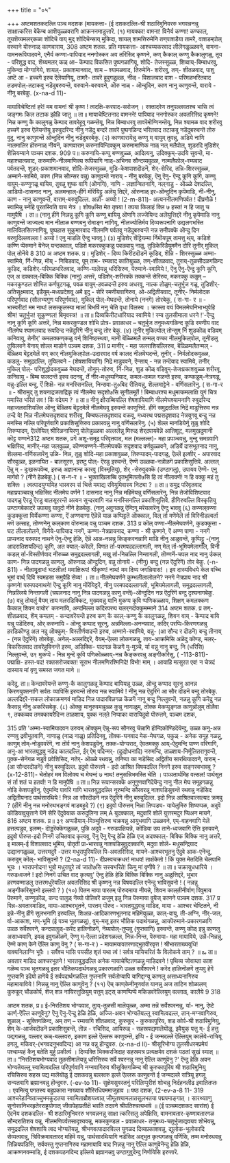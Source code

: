 +++
title = "०५"

+++
अष्टमशतकदल्लि पञ्च मदशक (मायकत्ता- 
(ई दशकदल्लि-श्री शठारिमुनिवररु भगवन्ननन्नु साक्षात्करिस बेकॆम्ब आशॆयुळ्ळवरागि आक्रननमाडुत्तारॆ. 
(१) मायक्का! वामना! विनैर्य 
कण्णा! कण्काल्, तूयशॆय्यमलर्‌कळा शोदिचॆ वाय् 
मुद् शोदिचॆन्साय् मुकिदा, 
शायल् शामत्तिरुमेनि तण्‌पाशडैया तामरै, 
वाशडम्‌पोल् वरुवाने यॊरुनाळ्‌ 
काणवाराय, 
308 
अष्टम शतक. 
प्रति मायकत्ता- आश्चय्यकरवाद लीलॆगळुळ्ळवने, वामना- वामनरूपियादवने, एनैर्य कण्णा-पापियाद ननगोस्कर अव तरिसिद कृष्णने, कण् कैकाल् कण्णु कैकालुगळु, तूय - परिशुद्ध वाद, शॆय्यमलर् कळ् आ– कॆम्पाद विकसित पुष्पगळागियू, शोदि- तेजस्सुळ्ळ, शिव्वाय्-बिम्बाधरवु, मुकिन्दा मॊग्गागिये, शायल्- प्रकाशमानवाद, शाम – श्यामळवाद, तिरुमेनि- शरीरवु, तण्- शीतळवाद, पाशु अष्टॆ आ - हच्चगॆ इरुव ऎलॆयागियू, तामरै- तावरॆ हूवुगळुळ्ळ, नीळ् - विशालवाद वाश - परिमळभरितवाद तडमपोल्-तटाकवु नडॆदुबरुवन्तॆ, वरुवाने-बरुववने, ऒरु नाळ् - ऒन्दुदिन, काण नानु काणुवन्तॆ, वाराये - नीनु बरबेकु. 
(x-na-d 11)- 

मायाविचेष्टित! हरे! मम वामन! श्री कृष्ण ! त्वदक्षि-करपाद-सरोजन् । रक्तादरेण तनुपल्लवतश्च भासि 
त्वं जङ्गमः किल तटाक इहैहि जातु ॥ 
ता॥ मायाचेष्टितनाद वामनने! पापियाद ननगोस्कर अवतरिसिद कृष्णने! निन्न कण्णु कै कालुगळु कॆम्पाद तावरेहूवु गळन्तॆयू, निन्न बिम्बाधरवु तावरॆमॊग्गिनन्तॆयू, निन्न श्यामळ वाद शरीरवु हच्चगॆ इरुव ऎलॆयन्तॆयू इरुवुदरिन्द नीनु नडॆदु बन्दरॆ तावरॆ पुष्पगळिन्द भरितवाद तटाकवु नडॆदुबरुवन्तॆ तोरु वुदु, नानु काणुवन्तॆ ऒन्दुदिन नीनु नडॆदुबरबेकु. 
(२) काणवारायॆन्नु कण्णु म् वायुम् 
तुव‌न्नु, अडिये 
नाणि नालमालिर हॊरुनाळ् 
नीयनॆ, 
काणवाराम् करुनायिन्दिक्कुम् 
करुमामाणिक 
नाळ् नल् मलैपोल्, शुडरदि 
मुडिशेर् शॆन्नियम्याने 
पञ्चम दशक. 
909 
प॥ करुनायि-कप्पु बण्णवुळ्ळ, आदित्यनु, उदिक्कुम्-उदयि सुवन्तॆ, मा-महाश्चात्यवाद, करुमाणि-नीलमाणिक्य रूपियागि नाळ्-अभिनव सौन्दय्यवुळ्ळ, नल्मलैफोल्-रम्यवाद पर्वतदन्तॆ, शुडर्-प्रकाशमानवाद, शोदि-तेजस्सुळ्ळ, मुडि-केशपाशदॊडनॆ, शेर्-सेरिद, तन्नि-शिरस्सुळ्ळ, अम्माने-सामिये, काण (निन्न सौान्सर वन्नु) काणुवन्तॆ नाराय् - नीनु बरबेकु, ऎनु ऎनु- ऎन्दु कूगि कूगि, कण्णु वायुम्-कण्णुगळू बायिय, तुवन्नु शुष्क वागि (ऒणगि), नाणि - लज्ञान्वितनागि, नल्‌नाडु - ऒळ्ळे देशदल्लि, आडियो-दासनाद नानु, अलमन्हाल्-हीगॆ मॊरॆयिट्टु अलॆयु तिद्दरॆ, ऒरुनाळ् इर-ऒन्दुदिन कृपॆमाडि, नी-नीनु, काण - नानु काणुवन्तॆ, वाराम्-बरुवुदिल्ल. अन्नो- अय्यो ! 
(2-m-811)- 
अत्यननीलमणिपर्वत ! दीप्रमौळे ! स्वामिन्नु स्नेहि पुरतस्विति वाच नेत्र । शोष७स्ति मेत तृषया ! तपया किलाहं क्लि ७ हस्त! न हि जातु च मामुपैषि । 
ता॥ (नानु हीगॆ निन्नन्नु कूगि कूगि कण्णू बायियू ऒणगि लज्जॆयिन्द अलॆयुत्तिद्दरॆ नीनु कृपॆमाडि नानु काणुवन्तॆ जाज्वल्य मान नीलाळ बण्णबनु रोमाङ्ग नागियू, नीलज्योतिर्मय दिव्यरूपनागि उद्यलगभस्ति मालिविलसितनागियू, पुष्पहास सुकुमारवाद नीलमणि पर्वतवु नडॆदुबरुवन्तॆ नन्न समीपक्कॆ ऒन्दु दिन बरुवुदिल्लवल्ला ! अय्यो ! एनु माडलि ऎन्दु भाववु.) 
(३) मुडिशेर् शॆट्टियम्मा र्निमॊयपूम् 
तामत्तु थ्‌य्, 
कडिशे‌ कण्णि प्पॆरुमाने यॆनेज् यन्दक्काल्, पडिशे‌ मकरक्कुकळु पवळवायु 
नाळु, 
तुडिकेरिडैयुममैन दोरि तूनीर् 
मुकिल् पोल् तोनॆये 
8 
310 
अ 
अष्टम शतक. 
प्र। मुडिशेर् - दिव्य किरीटदॊडनॆ कूडिद, शॆन्नि - शिरस्सुळ्ळ अम्मा-स्वामिये, र्नि-निन्न, मॊय् - निबिडवाद, पूम् ताम- रम्यवाद कातियुळ्ळ, तण्-शीतळवाद, तुराय्-तुळसीदळगळिन्द कूडिद, कडिशेर्-परिमळभरितवाद, कण्णि-मालॆयन्नु धरिसिरुव, पॆरुमाने-स्वामिये !, ऎनु ऎनु-ऎन्दु कूगि कूगि, एज् अ दक्काल्-बिक्कि बिक्कि (नानु) अत्तरॆ, पडिशेर्-शरीरक्कॆ तक्कन्तॆ सेरिरुव, मकरक्कु कळुम् – मकरकुण्डल शोभित कर्णपुटगळू, पवळ वायुम्-हवळदन्तॆ इरुव अधरवू, नाल्क तोळुम्-चतुर्भुज गळू, तुडिशीर्-अतिसूक्ष्मवाद, इडैयुम्-मध्यप्रदेशवू अमै इदु - सेरि रमणीयवागिरुव, ओ‌-अद्वितीयवाद, तूनीर्- निर्मलोदक परिपूर्णवाद (सौलभ्यगुण परिपूर्णवाद), मुकिल् पोल्-मेघदन्तॆ, तोनाये (ननगॆ) तोरबेकु, 
( स-गा- र ॥ - 
भास्वरीट! मम नाथ! लसत्कुलस्या मालां बिभर्षि ननु चेति वृधा विलस्य । क्रास्ता वयं विमलमेघनिभाभ्युपेहि 
श्रीम! चतुर्भुज! सुकुण्णल! बिमृवस्त्र! ॥ 
ता॥ दिव्यकिरीटधारियाद स्वामिये ! रम्य तुलसीमाला धरने !'-ऎन्दु नानु कूगि कूगि अत्तरॆ, निन्न मकरकुण्डल शोभि प्रोत्र- प्रवाळाधर – चतुर्भुज तनुमध्यगळिन्द कूडि रमणीय वाद नीलमेघ श्यामलवाद रूपदिन्द नन्नॆदुरिगॆ नीनु बन्दु तोर 
बेकु. 
(४) तूनीर् मुकिल्पोल् तोन्सुम् र्नि 
शुड‌कॊळ् वडिवम् कनिवायु, तेनीर्' कमलक्कण्‌कळु वर्न् शिनिष्ठस्थवा, मानी‌ बॆळ्ळिमलै तन्मल् वण्का‌ 
नीलमुकिल्‌पोल, 
तूनी‌डलु तुयिलवने यॆनाय् 
शोल्ल माडोने 
पञ्चम दशक, 
311 
प्र मानीर् - महा जलराशियल्लिरुव, बॆळ्ळिमलैतन्मल् - बॆळ्ळिय बॆट्टदमेलॆ वण् कार् नीलमुकिल्‌पोल-उदारवाद वर्ष कालद नीलमॆघदन्तॆ, तूनीर् - निर्मलोदकवुळ्ळ, कडलु- समुद्रदल्लि, तुयिलवने - (शेषशायियागि) निद्रॆ माडुववने, ऎन्साय् - नन्न तन्दॆयाद स्वामिये, तनीर् मुकिल्‌ पोल्- परिशुद्धोदकवुळ्ळ मेघदन्तॆ, तोनुम्-तोरुव, र्नि-निन्न, शुड‌ कॊळ् वडिवुम्-तेजःप्रकाशवुळ्ळ शरीरवू, कनिवायु - बिम्ब फलदन्तॆ इरुव वदनवू, र्ते नीर-मधुस्यनियाद, कमल-कमल गळन्तॆ इरुव, कण्कळुम्-नेत्रगळू, वन्नु-इल्लि बन्दु, र्ऎ शिक्षॆ- नन्न मनस्सिनल्लि, निन्सवा-तु०बिद रीतियन्नु, शॆल्लमाट्टेने - 
वर्णिसलारॆनु. 
( स-गा-र ॥ - 
श्रीरामुद् तु शयनाद्रजताद्रिकृ 
त्वं नीलमेघ सदृशो७सि सुनीलमूर्तॆ ! बिम्बाधरश्च मधुमत्कमलाक्षि युगं 
चित्र ममास्ति भरितं तव ! किं वदेयम ? ॥ 
ता॥ नीनु क्षीराब्बियल्लि शेषशायियागि नीलमेघश्यामनागि रुवुदरिन्द महाजलराशियल्लि ऒन्दु बॆळ्ळिय बॆट्टदमेलॆ नीलमेघवु इरुवन्तॆ काणुत्तिदॆ. हीगॆ समुद्रदल्लि निद्रॆ माडुत्तिरुव नन्न तन्दॆ ये! निन्न नीलमेघसदृशवाद शरीरवू, बिम्बफलसदृशवाद वक्रवू, मध्यस्थ पद्मसदृशवाद नेत्रयुगवू बन्दु नन्न मनस्सि नल्लि परिपूर्णवागि प्रकाशिसुत्तिरुव प्रकारवन्नु नानु वर्णिसलारॆनु. 
(५) शॆल्ल मानडियेर्नु तुळु शोदि 
तिरुप्पादम्, ऎल्लॆयिल् श्रीरिळनायिरणु पोलॆन्नुळ्ळवा अल्ललॆन्नु 
मिरुळ् शेर्‌दपायवॆन्नॆ आतिशूट्, मलमुखदुमानी‌ कॊट्ट वण्णने312 
अष्टम शतक, 
प्रगॆ अशू-समुद्र परिवृतवाद, मल (मल्लल्ल)- महा प्रपञ्चवन्नु, मुन्दु समग्रवागि भक्षिसिद, मानीर्-महा जलवुळ्ळ, कॊण्णवण्णने-नीलमेघक्कॆ सदृशवाद वर्णवुळ्ळवने, अडिर्ये दासभूतनाद नानु, शॆल्लमा-वर्णिसलारॆनु उळि- निन्न, तुळु शोदि-महा प्रकाशवुळ्ळ, तिरुप्पादम्-पादगळु, ऎल्लॆ इल्शीर् - अपारवाद सौरवुळ्ळ, इळनायित - बालसूररु, इरष्टु पोल्- ऎरडु इरुवन्तॆ, ऎण्णॆ उळ्ळवा-नन्नॊळगॆ प्रकाशिसुत्तिवॆ. अल्लल् ऎन्नु म् - दुःखरूपवॆम्ब, इरुळ् अज्ञानान्ह कारवु (विस्मृतियु), शेर् -सेरुवुदक्कॆ (उण्टागलु), उपायव ऎण्णॆ- 
एनु मार्गवो ? (नीने हेळबेकु.) 
( स-ग-र ॥ - 
भुक्ताखिलाब्बि वृतभूमितलो७सि हि त्वं नीलावर्ण! न हि वक्कु महं तु शक्तिः । त्वत्पादयुग्यमिह भास्वरम सं 
चित्ते ममाद्य रवियुमिवास्य निट्या ? ॥ 
ता॥ समुद्र परिवृतवाद महाप्रपञ्चवन्नु भक्षिसिद नीलमेघ वर्णने 1 दासनाद नानु निन्न महिमॆयन्नु वर्णिसलारॆनु, निन्न तेजोविशिष्टवाद पादगळु ऎरडू ऎरडु बालसूररन्तॆ अत्यन सुन्दरवागि नन्न मनस्सिनल्लि प्रकाशिसुत्तिवॆ. हीगिरुवल्लि विस्कृतियु उण्टागबेकादरॆ उपायवु यावुदो नीने हेळबेकु. (नानु अवुगळन्नु ऎन्दिगू मरॆयलारॆनु ऎन्दु भाववु 
(६) कण्णल्‌वण्णा कुडक्कूत्ता विर्येकण्णा 
कण्णा, ऎं 
अण्णवाणा ऎन्नॆन्नॆ याळ कप्पिट्टतॆ ऒक्काल्, 
विल् र्ता मणॆमेलॆ र्ता 
विरिनी‌डल्वर्ता मणॆ उत्साह, 
तॊण्णनेनु कल्‌काण वॊरुनाळ् वन्नु 
पञ्चम दशक. 
313 
प्र कॊल् वण्णा-नीलमेघवर्णने, कुडक्कूत्ता - घट लीलालोलने, विनैये-पापियाद ननगॆ, कण्णा-नेत्रप्रायनाद, कण्णा - श्री कृष्णने, ऎ अण्ण पाणा - ननगॆ प्राप्यनाद परमपद नाथने ऎनु-ऎन्दु हेळि, ऎन्नॆ आळ-नन्नन्नु किङ्करनन्नागि माडि नीनु आळुवन्तॆ, कूप्पिट्टु -(नानु आदरातिशयदिन्द) कूगि, अत क्याल्-करॆदरॆ, विणत र्ता-परमपददल्लागली, मण्‌ मेल् र्ता-भूमियमेलागलि, विनी‌ कडल् र्ता-विस्तीर्णवाद नीरुळ्ळ समुद्रदल्लागली, मखु र्ता-निन्नल्लि निन्तागली, तॊण्णर्नॆ-चपल नाद नानु र्उकल् काण- निन्न पादगळन्नु काणलु, ऒरुनाळ् ऒन्दुदिन, वन्नु तोनायॆ - (नीनु) बन्दु (नन्न ऎदुरिगॆ) तोर बेकु. 
(-n-811) - 
नीलामृुदाभ! घटलील! ममाक्षिरूप! श्रीकृष्ण! नाथ! मम दिव्य जगन्निवास! । इव दास्यविधये कॆल वच्चि भूमां वार्थ् दिवि स्वमहसा समुपैहि सेव्य! । 
ता॥ नीलमेघवर्णने कुम्भलीलालोलने? ननगॆ नेत्रप्राय नाद श्री कृष्णने! परमपदनाथने! ऎन्दु कूगि नानु मॊरॆयिट्टरॆ, नीनु परमपददल्लागली, भूमियमेलागली, समुद्रदल्लागली, निन्नल्लिये निन्तागली (चपलनाद नानु निन्न पादगळन्नु काणु वन्तॆ)-ऒन्दुदिन नन्न ऎदुरिगॆ बन्दु दृश्यनागबेकु. 
(७) वन्नु तोयर्लु वैयम् ताय 
मलरडिक्किट्, 
मुख्यवन्नु यानि मुकप्प कूवि 
प्पणिकळ्ळाय, 
शिक्षण् कमलक्कण कैकाल् शिवन वायोर' 
करुनायि, 
अन्दमिल्ला कदिरपरप्प यलर्‌नदॊक्कुमम्माने 
314 
अष्टम शतक. 
प्र तण्-शीतळवाद, शॆम् कमलम् - कन्दावरॆयन्तॆ इरुव कण् कै काल्-कण्णु कै कालुगळन्नू, शिवन वाय् - कॆम्पाद बायि यन्नू पडॆदिरुव, ओर् करुनायि - ऒन्दु कप्पाद सूरनु, अन्नमिल्ला-अनन्यवाद, कदिर् परप्पि-किरणगळन्नु हरडिकॊण्डु अल‌ नदु ऒक्कुम्- विस्तीर्णवादन्तॆ इरुव, अम्माने-स्वामिये, वन्नु- (आ सौन्द र दॊडनॆ) बन्दु तॊनाय् - (नन्न ऎदुरिगॆ) तोरबेकु. अनेल्-अल्लदिद्दरॆ, वैयम्-ऎल्ला लोकगळन्नू, ताय-आक्रमिसि अळॆदु कॊण्ड, मलर्-विकसितवाद तावरॆहूविनन्तॆ इरुव, अडिक्कि- पादगळ कॆळगॆ मु-मुञ्चॆ, र्या वन्नु नानु बन्दु, नि (धरिसि) निल्लुवन्तॆ, उ९ मुकप्पॆ - निन्न मुन्दॆ कूवि पणिकॊळ्ळाय्-नन्न कैङ्करवन्नु अङ्गीकरिसु, 
( -113-811)- 
पद्माक्षि- हस्त-पद! रक्तसरोजवक्त! 
सूराभ नीलमणिरश्मिनिदे! विभो! माम् । आयाहि मत्सुरत एव! न चेत्रदं 
दास्याय मां वृणु समस्त जगत माने ॥ 

करॆदु, 
ता॥ कॆन्दावरॆयन्तॆ कण्णु-कै कालुगळन्नू कॆम्पाद बायियन्नू उळ्ळ, ऒन्दु कप्पाद सूरनु आनन्न किरणयुक्तनागि सर्वतः व्यापिसि इरुवन्तॆ तोरुव नन्न स्वामिये ! नीनु नन्न ऎदुरिगॆ आ सौर दॊडनॆ बन्दु तोरबेकु. अल्लदिद्दरॆ-सकल लोकाक्रमणवं माडिद निन्न पादारविन्नगळ कॆळगॆ नानु बन्दु निल्लुवन्तॆ, नन्नन्नु कूगि करॆदु नन्न कैरवन्नु नीनु अकरिसबेकु. 
(८) ऒक्कु मानुरुवमन्नुळ्ळ 
कुन्नु 
नाणाळुम्, 
तॊक्क मेकप्पुङ्गळ काणुन्नॊलुम् 
तॊलैवा ९, 
तक्कव्वव‌ तमक्कायरैदिन्म‌ ताळशाय, पुक्क नल्‌ते‌ निप्पाका वारायिदुवो 
पॊरुत्तमे, 
पञ्चम दशक, 

315 
प्रति 'अम्मा-स्वामियादवन उरुवम् ऒक्कुम् ऎन्नु-रूप सौनरवु चॆन्नागि हॊन्दिकॊण्डिदॆयॆन्दु, उळ्ळ कनु-अन्न रण्णवु द्रवीभूतवागि, नाणाळु (नाळ् नाळु) प्रतिदिनवू, तॊक्क-घनवाद मेक-मेघगळ, पकुळ् - अनेक समूह गळन्नु, काणुम् तोम्-नोडुववरॆगॆ, ना तॊर्व नानु केशपडुवॆनु, तक्क-योग्यराद, ऐव‌तमक्कु आय्-ऐदुमन्दि पाण्ण वरिगागि, अनु-आ भारतयुद्धवु नडॆद कालदल्लि, ईर् ऐम् पदिन्मर्- (दुद्योधनादि) नरुमन्दि, ताळ्शाय-निर्मूलितरागुवन्तॆ, पुक्क-सेनॆगळ नडुवॆ प्रवेशिसिद, नतेर्- ऒळ्ळे रथवन्नु, तनिप्पा का नडॆसिद अद्वितीय सारथियादवने, वाराम् - (आ सौन्दरदॊडनॆ) नीनु बरुवुदिल्ल. इदुवो पॊरुत्तमे - इदो आश्रित विषयदल्लि निनगॆ इरुव सङ्गस्वभाववु ? 
(x-12-811)- 
चेतोहरं मम विलोक्य च मेघन्दं 
७ नाथ! तनुसन्निभमस्ति चेति । 
पञ्ञतार्थमिह वत्सल! पार्थसूत 
सं र्ता शतं च हतर्वा! न हि मामुपैषि ॥ 
ता॥ निन्न रूपान्सरक्कॆ अनुगुणवागिदॆयॆन्दु नानु नील मेघ समूहगळन्नु नोडि केशपडुवॆनु. ऐदुमन्दि पावरि गागि भारतयुद्धदल्लि नूरुमन्दि कौरवरन्नू नाशपडिसुवन्तॆ रथवन्नु नडॆसिद अद्वितीयनाद पार्थसारथिये ! निन्न आ सौरदॊडनॆ नन्न ऎदुरिगॆ नीनु बरुवुदिल्ल. इदो निन्न आश्रितवात्सल्यद क्रमवु ? (हीगॆ नीनु नन्न मनोरथभङ्गवं माडबहुदे ?) 
(९) इदुवो पॊरुत्तम् निन्ना तिप्पड्य- 
यायेलुमिरु शिष्यप्पळ, 
अदुवॆ कॊडियावुय‌ुत्ताने यॆनॆ सेरि 
ऎदुवेयाक करुदुलिना लम् 
A 
युदक्काल्, 
मदुवारि शोलॆ युत्तरमदुर प्पिअन मायने, 
816 
अष्टम शतक. 
प्र॥ ३९ अप्पडैयाय्-मिञ्चुत्तिरुव चक्रवन्नु आयुधवागि उळ्ळवने, एम्-वाहनवागि मेलॆ हत्तल्पडुव, इलम्म्‌- दॊड्डरॆक्कॆगळुळ्ळ, पुळि अदुवे - गरुडपक्षियन्ने, कॊडिया उय‌ ताने-ध्वजवागि ऎत्ति इरुववने, इदुवो पोरुत्त-इदो निनगॆ उचितवाद कृत्यवु, ऎनु ऎनु ऎन्दु हेळि हेळि एज् अदक्काल्- बिक्कि बिक्कि नानु अत्तरॆ, इ मालम्-ई विशालवाद भूमिय, पोतृती‌ प्रा-भारवन्नु नाशपडिसुवुदक्कागि, मदुवा‌ शोलॆ- मधुसन्द्रियाद उद्यानगळुळ्ळ, उत्तरमदुरै -उत्तर मधुरापुरियल्लि पि-अवतरिसिद, मायने-आश्चरभूतनु ऎदुवे आक-एनॆन्दु, करुदुम् कॊल्- भाविसुवनो ? 
(2-na-d 11)- 
दीप्रस्वचक्रधर! माधव! तार्क्षकेतो ! किं युक्त मेतदिति चेलपामि भूयः । भारापनोदन! भुवो मधुरापुरे त्वं जातो७सि सस्यभरिते! किमु मां वृणीषे ? ॥ 
ता॥ चक्रायुधधारिये । गरुडध्वजने ! इदो निनगॆ उचित वाद कृत्यवु' ऎन्दु हेळि हेळि बिक्कि बिक्कि नानु अळुत्तिद्दरॆ, भूभार हरणवम्माडलु उत्तरमधुरॆयल्लि अवतरिसिद श्री कृष्णनु नन्न विषयदल्लि एनॆन्दु भाविसुवनो ! ( नन्नन्नु अङ्गीकरिसुवनो इल्लवो ? ) 
(१०) पितन 
माया पारतम्‌ पॊरुदमाया नीयन्ने, शिवन काल्‌तीनी‌र्वाण् पिवुमाय 
पॆरुमाने, 
कण्णुकॊळ्, 
कन्द पालुळ् नॆय्यो पोलिवरॆ ळजुम् 
इन्नु निन्न पॆरुमाया वुयॆज्‌ काणने 
पञ्चम दशक. 
317 
प्र पिन्न-अवतारमाडिद, माया-आश्चरभूतने, पारतम् पॊरुद - भारतयुद्धवन्नु माडिद, माया - आश्चर चेष्टितने, नी इन्ने-नीनु हीगॆ सुलभनागि इरुवल्लि, शिअन्न-आदिकारणभूतनाद महिमॆयुळ्ळ, काल्-वायु, ती-अग्नि, नीर्-जल, र्वा-आकाश, मण्-भूमि (ई पञ्च भूतगळन्नू), वुम्-मत्तू इतर भौतिक पदार्थगळन्नू, आयपॆरुमाने-प्रकारगळागि उळ्ळ सर्वॆश्वरने, कन्दपालुळ्-करॆद हालिनॊळगॆ, नॆय्यपोल्-तुप्पवु (गुप्तवागि) इरुवन्तॆ, कण्णु कॊळ् इन्नु काणलु असाध्यवागि, इवळ् इवुगळॊळगॆ, ऎण्णु म्-ऎल्ला प्रदेशगळल्ल, निन्न-निन्त, पॆरुमाया- महा मायाविये, उन्नै-निन्नन्नु, ऎण्णॆ काण् केने ऎल्लि काणु वॆनु ? ( स-गा-र ) - 
मायामयावतरणाद्भुतवीरवृत्त ! श्रीभारताख्ययुधि! वाक्यनिलाग्नि भूपैः । सर्वैश्च भासि पयसीह शृतं यथा त्वं ! सर्वत्र मायिचरितं कै विलोकये ताम् ? ॥ 
ఒ 
ता॥ अवतार माडिद आश्चरभूतने ! भारतयुद्धदल्लि अनेक मायाचेष्टितगळन्नु माडिदवने ! पृथिव्य जोवाय्ता काश गळॆम्ब पञ्च भूतगळन्नू इतर भौतिकपदार्थगळन्नू प्रकारगळागि उळ्ळ सर्वेश्वरने ! करॆद हालिनॊळगॆ तुप्पवु हेगॆ गुप्तवागि इदॆयो हागॆये ई सर्वपदार्थगळल्लि गुप्तनागि सर्वतोप्यापि यागिद्दाग्यू काणलु असाध्यनागिरुव महामायाविये ! निन्नन्नु नानु ऎल्लि काणुवॆनु ? 
(११) ऎच् काण्‌केनीनुणर्वात 
यानन्नु 
अज ताटिन शोळालण् कुरुकूर् 
चौडकोर्प, 
शॆज् शन्न नायिरत्तुळियुम् पत्तुम् 
इट्स् काणप्पिप्पॆ मकिडवरॆल्लियुम् 
वल्ला‌ळ्, 
कालैये 
9 
318 

अष्टम शतक, 
प्र॥ ई-निरतिशय भोग्यवाद, तुाय्-तुळसी मालॆयुळ्ळ, अम्मा तन्नॆ सर्वेश्वरनन्नु, र्या- नानु, ऎष्टे कार्ण्-ऎल्लि काणुवॆनु? ऎनु ऎनु-ऎन्दु हेळि हेळि, अज्जि-अवन भोग्यतॆयल्लू स्वामित्वदल्ल, तान्-मग्नवागिरुव, शूळाल् - सूक्तिगळिन्द, अम् तण् – रम्यवागि शीतळवाद, कुरुकूर् - कुरुकापुरिय, शड कोर्प-श्री शठारिमुनियु, शॆम् के-आर्जवदॊडनॆ प्रकाशिसुवन्तॆ, तॊन्न - रचिसिद, आयिरुळ् - सहस्रपद्यमालॆयॊळु, इवैयुक् पत्तु म्- ई हत्तु पद्यगळन्नु, वल्लार् कळ्-बल्लवरु, इकाण इल्ले ऎल्लरू काणुवन्तॆ, इप्पि - ई जन्मदल्ले ऎल्लियुम् कालॆये-रात्रियू हगलू, मकिवर्-(भगवदनुभवदिन्द) आ नन्न वन्नु हॊन्दुवरु. 
(x-na-d II)- 
श्रीसूरिभोग्य तुलसीधरमप्रमेयं 
पश्चाम्यहं कैनु बतेति मुर्हु प्रकीर्त्य । दिव्यक्ति भिक्करजिदाह सहस्रमत्र 
प्रत्यक्षमेव दशकं पठतां सुखं स्यात् ॥ 
ता॥ “निरतिशयभोग्यवाद तुळसीमालॆयन्नु धरिसिरुव सर्वॆ श्वरनन्नु नानु ऎल्लि काणुवॆनु ?' ऎन्दु हेळि अवन भोग्यतॆयल्लू स्वामित्वदल्लि परिपूर्णवागि नग्नवागिरुव श्रीसूक्तिगळिन्द श्री कुरुकापुरिय श्री शठारिमुनियु रचिसिरुव सहस्र पद्य मालॆयॊळु ई दशकवन्नु बल्लवरु इल्ले ऎल्लरू काणुवन्तॆ ई जन्मदल्ले रात्रियू हगलू सन्यतवागि ब्रह्मानवन्नु हॊन्दुवरु. 
(-ev-to 11)- 
सुक्षेमसुवरतनुं परिलिप्पुरीशं शोचन्नु निर्दहनलीढ इवातितप्तः । एवमित्यु पगतस्य बहुप्रकारा नाख्याय शौरिरधिपममाजुहाव ॥ 
षष्ठ दशक, 
(2-ev-a-8 11- 
319 
आश्चरेहान्विताच्चुभमकुटतया स्वामिताब्रौशयत्वात् जीमूतश्यामलातसुलभतया पद्मपमाङ्गात् । 
सारथ्यााणु सूनोरवनिभरहृतेरराष्ट्रयोगात् जीवापेहाप्रतीक्षॆ भवति तदवने श्रीपतिश्चत्यभाषॆ ॥ 
(ई पञ्चमदशकद सारांश) 
ई ऐदनॆय दशकदल्लि- श्री शठारिमुनिवररु भगवन्ननन्नु साक्षा त्करिसलु अपेक्षिसि, वामनावतार-कृष्णावतारगळ सौन्दरातिशय वन्नू, नीलमणिपर्वतसादृश्यवन्नू, मकरकुण्डल - प्रवाळाधर- तनुमध्य-चतुर्भुजाद्यवयव शोभॆयन्नू, समुद्रदल्लि शेषशायि त्वद भोग्यतॆयन्नू, श्रीभगवत्पादारविल्ल युगळद दिव्यप्रकाशवन्नू, द्युलोक-भूलोकादि सेव्यत्ववन्नू, त्रिविक्रमावतारद महिमॆ यन्नू, पार्थसारथियागि नडॆसिद अद्भुत कृत्यगळन्नू वर्णिसि, तम्म मनोरथवन्नु तिळियपडिसि, सर्ववस्तु गुप्तनागिरुव महामायावि याद निन्नन्नु नानु ऎल्लि काणुवॆनॆन्दु हेळि हेळि, आक्रष्णनवम्माडि, ई दशकपठनदिन्द इल्लिये ब्रह्मानन्नवु उण्टागुवुदॆन्दु निर्णयिसि इरुत्तारॆ. 

